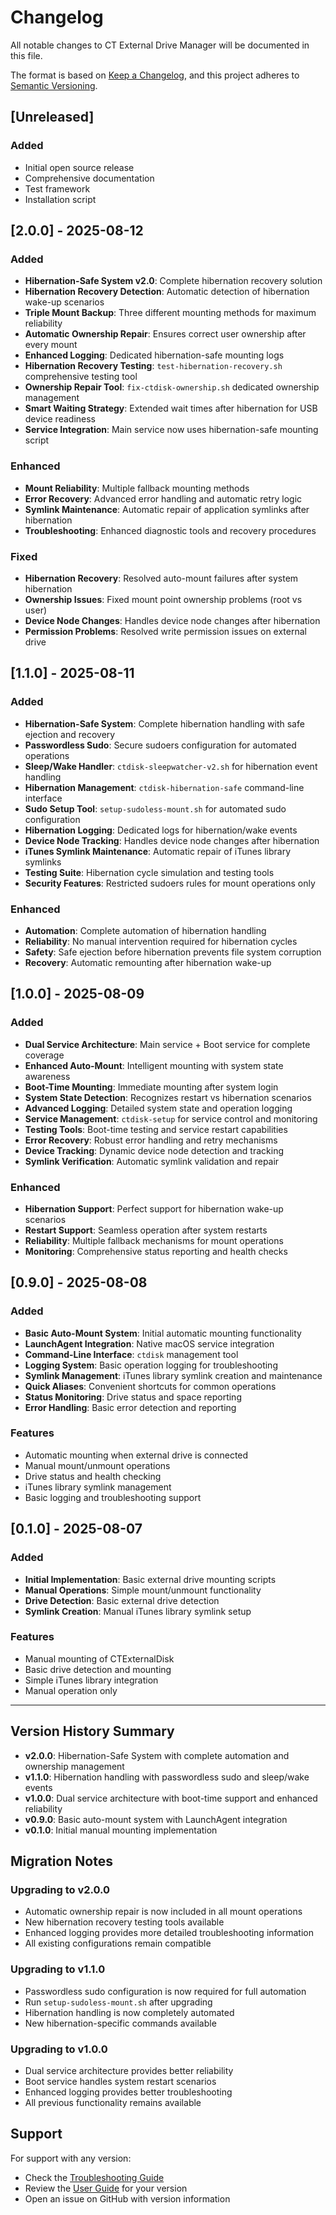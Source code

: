 # Changelog

All notable changes to CT External Drive Manager will be documented in this file.

The format is based on [Keep a Changelog](https://keepachangelog.com/en/1.0.0/),
and this project adheres to [Semantic Versioning](https://semver.org/spec/v2.0.0.html).

## [Unreleased]

### Added
- Initial open source release
- Comprehensive documentation
- Test framework
- Installation script

## [2.0.0] - 2025-08-12

### Added
- **Hibernation-Safe System v2.0**: Complete hibernation recovery solution
- **Hibernation Recovery Detection**: Automatic detection of hibernation wake-up scenarios
- **Triple Mount Backup**: Three different mounting methods for maximum reliability
- **Automatic Ownership Repair**: Ensures correct user ownership after every mount
- **Enhanced Logging**: Dedicated hibernation-safe mounting logs
- **Hibernation Recovery Testing**: `test-hibernation-recovery.sh` comprehensive testing tool
- **Ownership Repair Tool**: `fix-ctdisk-ownership.sh` dedicated ownership management
- **Smart Waiting Strategy**: Extended wait times after hibernation for USB device readiness
- **Service Integration**: Main service now uses hibernation-safe mounting script

### Enhanced
- **Mount Reliability**: Multiple fallback mounting methods
- **Error Recovery**: Advanced error handling and automatic retry logic
- **Symlink Maintenance**: Automatic repair of application symlinks after hibernation
- **Troubleshooting**: Enhanced diagnostic tools and recovery procedures

### Fixed
- **Hibernation Recovery**: Resolved auto-mount failures after system hibernation
- **Ownership Issues**: Fixed mount point ownership problems (root vs user)
- **Device Node Changes**: Handles device node changes after hibernation
- **Permission Problems**: Resolved write permission issues on external drive

## [1.1.0] - 2025-08-11

### Added
- **Hibernation-Safe System**: Complete hibernation handling with safe ejection and recovery
- **Passwordless Sudo**: Secure sudoers configuration for automated operations
- **Sleep/Wake Handler**: `ctdisk-sleepwatcher-v2.sh` for hibernation event handling
- **Hibernation Management**: `ctdisk-hibernation-safe` command-line interface
- **Sudo Setup Tool**: `setup-sudoless-mount.sh` for automated sudo configuration
- **Hibernation Logging**: Dedicated logs for hibernation/wake events
- **Device Node Tracking**: Handles device node changes after hibernation
- **iTunes Symlink Maintenance**: Automatic repair of iTunes library symlinks
- **Testing Suite**: Hibernation cycle simulation and testing tools
- **Security Features**: Restricted sudoers rules for mount operations only

### Enhanced
- **Automation**: Complete automation of hibernation handling
- **Reliability**: No manual intervention required for hibernation cycles
- **Safety**: Safe ejection before hibernation prevents file system corruption
- **Recovery**: Automatic remounting after hibernation wake-up

## [1.0.0] - 2025-08-09

### Added
- **Dual Service Architecture**: Main service + Boot service for complete coverage
- **Enhanced Auto-Mount**: Intelligent mounting with system state awareness
- **Boot-Time Mounting**: Immediate mounting after system login
- **System State Detection**: Recognizes restart vs hibernation scenarios
- **Advanced Logging**: Detailed system state and operation logging
- **Service Management**: `ctdisk-setup` for service control and monitoring
- **Testing Tools**: Boot-time testing and service restart capabilities
- **Error Recovery**: Robust error handling and retry mechanisms
- **Device Tracking**: Dynamic device node detection and tracking
- **Symlink Verification**: Automatic symlink validation and repair

### Enhanced
- **Hibernation Support**: Perfect support for hibernation wake-up scenarios
- **Restart Support**: Seamless operation after system restarts
- **Reliability**: Multiple fallback mechanisms for mount operations
- **Monitoring**: Comprehensive status reporting and health checks

## [0.9.0] - 2025-08-08

### Added
- **Basic Auto-Mount System**: Initial automatic mounting functionality
- **LaunchAgent Integration**: Native macOS service integration
- **Command-Line Interface**: `ctdisk` management tool
- **Logging System**: Basic operation logging for troubleshooting
- **Symlink Management**: iTunes library symlink creation and maintenance
- **Quick Aliases**: Convenient shortcuts for common operations
- **Status Monitoring**: Drive status and space reporting
- **Error Handling**: Basic error detection and reporting

### Features
- Automatic mounting when external drive is connected
- Manual mount/unmount operations
- Drive status and health checking
- iTunes library symlink management
- Basic logging and troubleshooting support

## [0.1.0] - 2025-08-07

### Added
- **Initial Implementation**: Basic external drive mounting scripts
- **Manual Operations**: Simple mount/unmount functionality
- **Drive Detection**: Basic external drive detection
- **Symlink Creation**: Manual iTunes library symlink setup

### Features
- Manual mounting of CTExternalDisk
- Basic drive detection and mounting
- Simple iTunes library integration
- Manual operation only

---

## Version History Summary

- **v2.0.0**: Hibernation-Safe System with complete automation and ownership management
- **v1.1.0**: Hibernation handling with passwordless sudo and sleep/wake events
- **v1.0.0**: Dual service architecture with boot-time support and enhanced reliability
- **v0.9.0**: Basic auto-mount system with LaunchAgent integration
- **v0.1.0**: Initial manual mounting implementation

## Migration Notes

### Upgrading to v2.0.0
- Automatic ownership repair is now included in all mount operations
- New hibernation recovery testing tools available
- Enhanced logging provides more detailed troubleshooting information
- All existing configurations remain compatible

### Upgrading to v1.1.0
- Passwordless sudo configuration is now required for full automation
- Run `setup-sudoless-mount.sh` after upgrading
- Hibernation handling is now completely automated
- New hibernation-specific commands available

### Upgrading to v1.0.0
- Dual service architecture provides better reliability
- Boot service handles system restart scenarios
- Enhanced logging provides better troubleshooting
- All previous functionality remains available

## Support

For support with any version:
- Check the [Troubleshooting Guide](docs/TROUBLESHOOTING.md)
- Review the [User Guide](docs/USER_GUIDE.md) for your version
- Open an issue on GitHub with version information
